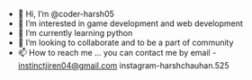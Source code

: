 - 👋 Hi, I’m @coder-harsh05
- 👀 I’m interested in game development and web development
- 🌱 I’m currently learning python
- 💞️ I’m looking to collaborate and to be a part of community
- 📫 How to reach me ... you can contact me by email - instinctjiren04@gmail.com instagram-harshchauhan.525

<!---
coder-harsh05/coder-harsh05 is a ✨ special ✨ repository because its `README.md` (this file) appears on your GitHub profile.
You can click the Preview link to take a look at your changes.
--->
